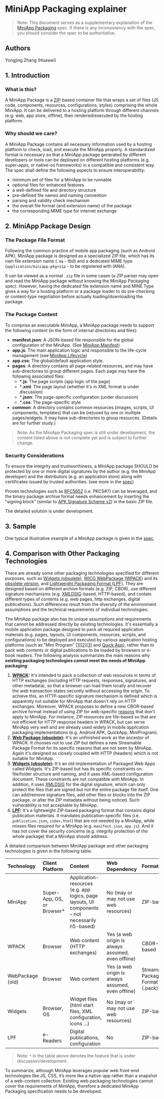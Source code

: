 # MiniApp Packaging explainer

> Note: This document serves as a supplementary explanation of the [MiniApp Packaging](https://w3c.github.io/miniapp/specs/packaging/) spec. If there is any inconsistency with the spec, you should consider the spec to be authoritative.

## Authors

Yongjing Zhang (Huawei)

## 1. Introduction

### What is this?

A MiniApp Package is a [ZIP](https://pkware.cachefly.net/webdocs/casestudies/APPNOTE.TXT)-based container file that wraps a set of files (JS code, components, resources, configurations, styles) comprising the whole MiniApp. 
It can be delivered to a hosting platform through different channels (e.g. web, app store, offline), then rendered/executed by the hosting platform.

### Why should we care?

A MiniApp Package contains all necessary information used by a hosting platform to check, load, and execute the MiniApp properly. A standardized format is necessary so that a MiniApp package generated by different developers or tools can be deployed on different hosting platforms (e.g. super-apps, or native-os frameworks) in a compatible and consistent way. The spec shall define the following aspects to ensure interoperability:
* minimum set of files for a MiniApp to be runnable
* optional files for enhanced features
* a well-defined file and directory structure
* pre-defined file names and naming convention
* parsing and validity check mechanism
* the overall file format (and extension name) of the package
* the corresponding MIME type for internet exchange

## 2. MiniApp Package Design
### The Package File Format
Following the common practice of mobile app packaging (such as Android APK), MiniApp package is designed as a specialized ZIP file, which has its own file extension name (`.ma` - tbd) and a dedicated MIME type (`application/miniapp-pkg+zip` - to be registered with IANA).

It can be viewed as a normal `.zip` file in some cases (a ZIP parser may open and read the MiniApp package without knowing the MiniApp Packaging spec). However, having the dedicated file extension name and MINE Type gives a way for a hosting platform or a package loader to do pre-checking or content-type negotiation before actually loading/downloading the package.

### The Package Content
To comprise an executable MiniApp, a MiniApp package needs to support the following content (in the form of internal directories and files):
* **manifest.json**: A JSON-based file responsible for the global configuration of the MiniApp. (See [MiniApp Manifest](https://w3c.github.io/miniapp/specs/manifest/)) 
* **app.js**: The main application logic and responsible to the life-cycle management (see [MiniApp Lifecycle](https://w3c.github.io/miniapp/specs/lifecycle/))
* **app.css**: The global/default application style.
* **pages**: A directory contains all page-related resources, and may have sub-directories to group different pages. Each page may have the following associated files:
  * ***.js**:  The page scripts (app logic of the page)
  * ***.xml**: The page layout (whether it's in XML format is under discussion)
  * ***.json**: The page-specific configuration (under discussion)
  * ***.css**: The page-specific style
* **common**: A directory contains common resources (images, scripts, UI components, templates) that can be (re)used by one or multiple pages/widgets. It may have sub-directories to group resources. (Details are for further study.)

> Note: As the MiniApp Packaging spec is still under development, the content listed above is not complete yet and is subject to further change.

### Security Considerations
To ensure the integrity and trustworthiness, a MiniApp package SHOULD be protected by one or more digital signatures by the author (e.g. the MiniApp developer) and the distributors (e.g. an application store) along with certificates issued by trusted authorities. (see more in the [spec](https://w3c.github.io/miniapp/specs/packaging/#security-privacy-considerations))

Proven technologies such as [RFC5652](https://tools.ietf.org/html/rfc5652) (i.e. PKCS#7) can be leveraged, and the binary package archive format needs enhancement by inserting the "signing block" (similar to [APK Signature Scheme v2](https://source.android.com/security/apksigning/v2)) in the basic ZIP file.

The detailed solution is under development. 


## 3. Sample

One typical illustrative example of a MiniApp package is given in the [spec](https://w3c.github.io/miniapp/specs/packaging/#example-1).

## 4. Comparison with Other Packaging Technologies

There are already some other packaging technologies specified for different purposes, such as [Widgets (obsolete)](https://www.w3.org/TR/widgets), [WICG WebPackage (WPACK)](https://github.com/WICG/webpackage) and its [obsolete version](https://www.w3.org/TR/2015/WD-web-packaging-20150115/), and [Lightweight Packaging Format (LPF)](https://www.w3.org/TR/lpf/). They are designed based on different archive formats (e.g. ZIP, CBOR), use different signature mechanisms (e.g. [XMLDSIG](http://www.w3.org/TR/xmldsig-core1/)-based, HTTP-based), and contain different types of contents (e.g. web pages, http exchanges, digital publications). Such differences result from the diversity of the environment assumptions and the technical requirements of individual technologies.

The MiniApp package also has its unique assumptions and requirements that cannot be addressed directly by existing technologies. It's essentially a mobile application package designed to pack all required application materials (e.g. pages, layouts, UI components, resources, scripts, and configurations) to be deployed and executed by various application hosting platforms (such as "Mini Program" [[1]](https://smartprogram.baidu.com/developer/index.html)[[2]](https://open.alipay.com/channel/miniIndex.htm)[[3]](https://mp.weixin.qq.com/cgi-bin/wx) and [Quick App](https://www.quickapp.cn/)), rather than to pack web contents or digital publications to be loaded by browsers or e-book readers. The following analysis summarizes the main reasons why **existing packaging technologies cannot meet the needs of MiniApp packaging**:

1. **[WPACK](https://github.com/WICG/webpackage):** It's intended to pack a collection of web resources in terms of HTTP exchanges (including HTTP requests, responses, signatures, and other metadata), so that a browser can load them locally and recover the web transaction states securely without accessing the origin. To achieve this, an HTTP-specific signature mechanism is defined which is apparently not suitable for MiniApp that doesn't rely on HTTP exchanges. Moreover, WPACK proposes to define a new CBOR-based archive format instead of using ZIP for web-specific [reasons](https://github.com/WICG/webpackage/issues/45) that don't apply to MiniApp. For instance, ZIP resources are file-based so that are not efficient for HTTP response headers in WPACK, but can serve MiniApp very well and are already used widely in mobile application packaging implementations (e.g. Android APK, QuickApp, MiniProgram). 
2. **[Web Package (obsolete)](https://www.w3.org/TR/2015/WD-web-packaging-20150115/):** It's an unfinished work as the ancestor of WPACK. It chooses not to use ZIP but defines a new Streamable Package Format for its specific reasons that are not seen by MiniApp. Again it's designed as closely coupled with HTTP (headers) which is not suitable for MiniApp.
3. **[Widgets (obsolete)](https://www.w3.org/TR/widgets):** It's an old implementation of Packaged Web Apps called Widgets. It's ZIP-based but has its specific constraints on file/folder structure and naming, and it uses XML-based configuration document. These constraints are not compatible with MiniApp. In addition, it uses [XMLDSIG](http://www.w3.org/TR/xmldsig-core1/) for the digital signature, which can only protect the files that are signed but not the entire package file itself. One can add/remove signature files, add other files or blocks into the ZIP package, or alter the ZIP metadata without being noticed. Such vulnerability is not acceptable by MiniApp.
4. **[LPF](https://www.w3.org/TR/lpf/):** It's a lightweight ZIP-based packaging format that contains digital publication materials. It mandates publication-specific files (i.e. `publication.json`, `index.html`) that are not needed by a MiniApp, while misses files required for a MiniApp (e.g. `manifest.json`, `app.js`). And it has not cover the security concerns (e.g. integrity protection of the whole package) that a MiniApp should address.

A detailed comparison between MiniApp package and other packaging technologies is given in the following table:


Technology | Client Platform | Content | Web Dependency | Format | Digital Signature 
:---    |:---    |:--        |:---   |:---    |:--   
MiniApp | Super-App, OS, or Browser* | Application-resources (e.g. app logics, page layouts, UI components – not necessarily h5-based) | No (may or may not use web resources) | ZIP-based | PKCS#7* 
WPACK | Browser | Web content (HTTP exchanges) | Yes (a web origin is always assumed, even offline) | CBOR-based | HTTP header extension 
WebPackage (old) | Browser | Web content | Yes (a web origin is always assumed, even offline) | Streamable Package Format (.pack) | n/a 
Widgets | Browser, OS | Widget files (html start files, XML configuration, icons ...) | No (may or may not use web resources) | ZIP-based | XMLDSIG-based 
LPF | e-Readers |  Digital publications, configuration | No | ZIP-based | unknown* 

>Note: `*` in the table above denotes the feature that is under discussion/development.

To summarize, although MiniApp leverages popular web front-end technologies like JS, CSS, it’s more like a native-app rather than a snapshot of a web-content collection. Existing web packaging technologies cannot cover the requirements of MiniApp, therefore a dedicated MiniApp Packaging specification needs to be developed.




